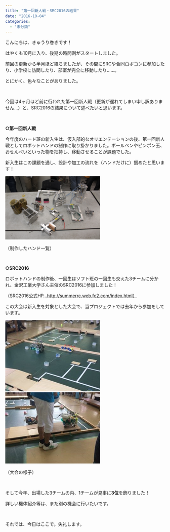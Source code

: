 ```yaml
---
title: "第一回新人戦・SRC2016の結果"
date: "2016-10-04"
categories: 
  - "未分類"
---
```


こんにちは、きゅうり巻きです！

はやくも10月に入り、後期の時間割がスタートしました。

前回の更新から半月ほど経ちましたが、その間にSRCや合同ロボコンに参加したり、小学校に訪問したり、部室が完全に移動したり……。

とにかく、色々なことがありました。

 

今回は4ヶ月ほど前に行われた第一回新人戦（更新が遅れてしまい申し訳ありません…）と、SRC2016の結果について述べたいと思います。

 

**○第一回新人戦**

今年度のハード班の新入生は、仮入部的なオリエンテーションの後、第一回新人戦としてロボットハンドの制作に取り掛かりました。ボールペンやピンポン玉、おせんべいといった物を把持し、移動させることが課題でした。

新入生はこの課題を通し、設計や加工の流れを（ハンドだけに）掴めたと思います！

[![%e5%9b%b31](images/795316b92fc766b0181f6fef074f03fa-300x200.png)](http://www.fortefibre.net/blog/wp-content/uploads/2016/10/795316b92fc766b0181f6fef074f03fa.png)

（制作したハンド一覧）

 

**○SRC2016**

ロボットハンドの制作後、一回生はソフト班の一回生も交えた3チームに分かれ、金沢工業大学さん主催のSRC2016に参加しました！

（SRC2016公式HP…http://summerrc.web.fc2.com/index.html）

この大会は新入生を対象とした大会で、当プロジェクトでは去年から参加をしています。

[![src](images/src-300x225.jpg)](http://www.fortefibre.net/blog/wp-content/uploads/2016/10/src.jpg) [![src2](images/src2-300x225.jpg)](http://www.fortefibre.net/blog/wp-content/uploads/2016/10/src2.jpg)

（大会の様子）

 

そして今年、出場した3チームの内、1チームが見事に**3位**を飾りました！

詳しい機体紹介等は、また別の機会に行いたいです。

 

それでは、今日はここで。失礼します。
